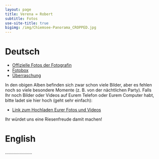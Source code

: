 ```yaml
---
layout: page
title: Verena ∞ Robert
subtitle: Fotos
use-site-title: true
bigimg: /img/Chiemsee-Panorama_CROPPED.jpg
---
```


# Deutsch

- [Offizielle Fotos der Fotografin](https://photos.app.goo.gl/yfHGDa7x4amJ0Ncv2)
- [Fotobox](https://photos.app.goo.gl/Qibt8n8R45cBKCXC2)
- [Überraschung](https://www.dropbox.com/s/a9cjcyz4fz09le5/2017_05_20%20Hochzeitsvideo_Robert%26Verena_Endversion.mp4?dl=0)

In den obigen Alben befinden sich zwar schon viele Bilder, aber es fehlen noch so viele besondere Momente (z. B. von der nächtlichen Party).
Falls Ihr noch Bilder oder Videos auf Eurem Telefon oder Eurem Computer habt, bitte ladet sie hier hoch (geht sehr einfach):

- [Link zum Hochladen Eurer Fotos und Videos](https://photos.app.goo.gl/hHPRjPiocBMouXtl1)

Ihr würdet uns eine Riesenfreude damit machen!

# English

......................

